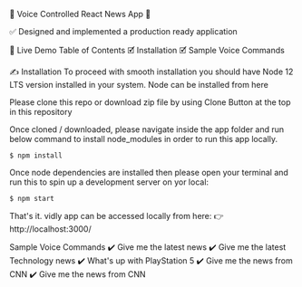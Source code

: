 🎤 Voice Controlled React News App 📰

✅ Designed and implemented a production ready application

👏 Live Demo
Table of Contents
🗹 Installation
🗹 Sample Voice Commands

✍️ Installation
To proceed with smooth installation you should have Node 12 LTS version installed in your system. Node can be installed from here

Please clone this repo or download zip file by using Clone Button at the top in this repository

Once cloned / downloaded, please navigate inside the app folder and run below command to install node_modules in order to run this app locally.

```shell
$ npm install
```

Once node dependencies are installed then please open your terminal and run this to spin up a development server on yor local:

```shell
$ npm start
```

That's it. vidly app can be accessed locally from here: 👉 http://localhost:3000/

Sample Voice Commands
✔️ Give me the latest news
✔️ Give me the latest Technology news
✔️ What's up with PlayStation 5
✔️ Give me the news from CNN
✔️ Give me the news from CNN
